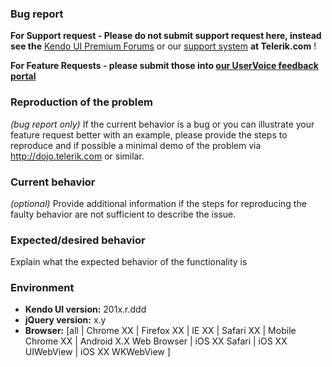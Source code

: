 ### Bug report

**For Support request - Please do not submit support request here, instead see the** [Kendo UI Premium Forums](http://www.telerik.com/forums/kendo-ui) or our [support system](http://www.telerik.com/support) **at Telerik.com** !

**For Feature Requests - please submit those into [our UserVoice feedback portal](http://kendo.uservoice.com/)**

### Reproduction of the problem
_(bug report only)_
If the current behavior is a bug or you can illustrate your feature request better with an example, please provide the steps to reproduce and if possible a minimal demo of the problem via http://dojo.telerik.com or similar.

### Current behavior
_(optional)_
Provide additional information if the steps for reproducing the faulty behavior are not sufficient to describe the issue.

### Expected/desired behavior
Explain what the expected behavior of the functionality is

### Environment

* **Kendo UI version:** 201x.r.ddd
* **jQuery version:** x.y
* **Browser:** [all | Chrome XX | Firefox XX | IE XX | Safari XX | Mobile Chrome XX | Android X.X Web Browser | iOS XX Safari | iOS XX UIWebView | iOS XX WKWebView ] 


